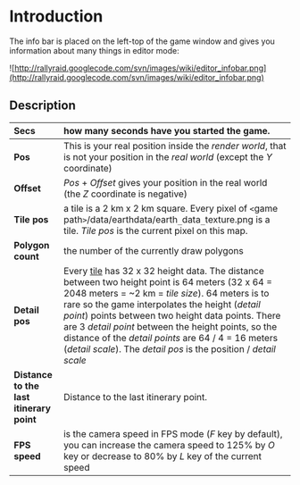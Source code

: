 # Introduction #

The info bar is placed on the left-top of the game window and gives you information about many things in editor mode:

![http://rallyraid.googlecode.com/svn/images/wiki/editor_infobar.png](http://rallyraid.googlecode.com/svn/images/wiki/editor_infobar.png)

## Description ##

| **Secs** | how many seconds have you started the game. |
|:---------|:--------------------------------------------|
| **Pos** | This is your real position inside the _render world_, that is not your position in the _real world_ (except the _Y_ coordinate) |
| **Offset** | _Pos_ + _Offset_ gives your position in the real world (the _Z_ coordinate is negative) |
| **Tile pos** | a tile is a 2 km x 2 km square. Every pixel of `<`game path`>`/data/earthdata/earth`_`data`_`texture.png is a tile. _Tile pos_ is the current pixel on this map. |
| **Polygon count** | the number of the currently draw polygons |
| **Detail pos** | Every [tile](Terminology#Earth_Tile.md) has 32 x 32 height data. The distance between two height point is 64 meters (32 x 64 = 2048 meters = ~2 km = _tile size_). 64 meters is to rare so the game interpolates the height (_detail point_) points between two height data points. There are 3 _detail point_ between the height points, so the distance of the _detail points_ are 64 / 4 = 16 meters (_detail scale_). The _detail pos_ is the position / _detail scale_  |
| **Distance to the last itinerary point** | Distance to the last itinerary point. |
| **FPS speed** | is the camera speed in FPS mode (_F_ key by default), you can increase the camera speed to 125% by _O_ key or decrease to 80% by _L_ key of the current speed |